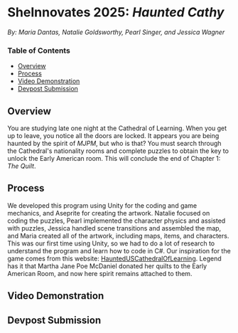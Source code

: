 # SheInnovates 2025: *Haunted Cathy*
*By: Maria Dantas, Natalie Goldsworthy, Pearl Singer, and Jessica Wagner*

### Table of Contents
- [Overview](#overview)
- [Process](#how-it-works)
- [Video Demonstration](#video-demonstration--UPDATED-)
- [Devpost Submission](#devpost-submission)

## Overview
You are studying late one night at the Cathedral of Learning. When you get up to leave, you notice all the doors are locked. It appears you are being haunted by the spirit of *MJPM*, but who is that? You must search through the Cathedral's nationality rooms and complete puzzles to obtain the key to unlock the Early American room. This will conclude the end of Chapter 1: *The Quilt*.

## Process
We developed this program using Unity for the coding and game mechanics, and Aseprite for creating the artwork. Natalie focused on coding the puzzles, Pearl implemented the character physics and assisted with puzzles, Jessica handled scene transitions and assembled the map, and Maria created all of the artwork, including maps, items, and characters. 
This was our first time using Unity, so we had to do a lot of research to understand the program and learn how to code in C#. Our inspiration for the game comes from this website: [HauntedUSCathedralOfLearning](https://hauntedus.com/pennsylvania/cathedral-learning-pitts-university/). Legend has it that Martha Jane Poe McDaniel donated her quilts to the Early American Room, and now here spirit remains attached to them.

## Video Demonstration

## Devpost Submission
